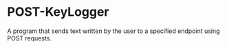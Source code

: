 # POST-KeyLogger
A program that sends text written by the user to a specified endpoint using POST requests.

